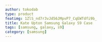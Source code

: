 ```yaml
---
author: tokodab
type: product
featimg: 1ZlS_nd7r3vJd56JMpvP7_CqEWTdfi9b_
title: Kate Upton Samsung Galaxy S9 Case
tags: [samsung, galaxy, s9]
category: [samsung]
---
```

